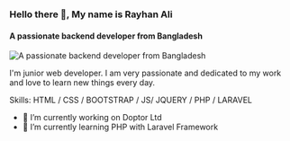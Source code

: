 ### Hello there 👋, My name is Rayhan Ali
#### A passionate backend developer from Bangladesh
![A passionate backend developer from Bangladesh](https://scontent.fdac157-1.fna.fbcdn.net/v/t39.30808-6/297653667_1534035520347738_4960933808319609441_n.jpg?stp=dst-jpg_p960x960&_nc_cat=109&ccb=1-7&_nc_sid=e3f864&_nc_eui2=AeEiexaS1M0Cx0LFgVzbKBNov5mW7fnVeW6_mZbt-dV5btMAonWpWrbu3zVa93Yg0KpipPVGxcgZqd6L2ULIq8PT&_nc_ohc=bMjiJvTkE88AX-e0p2l&_nc_ht=scontent.fdac157-1.fna&oh=00_AfDqMDpRZGigk9NWXQ5wE0X3gOyL_IBIADr7Ci69YI5lAw&oe=63B4C96C)

I'm junior web developer. I am very passionate and dedicated to my work and love to learn new things every day.

Skills: HTML / CSS / BOOTSTRAP / JS/ JQUERY / PHP / LARAVEL 

- 🔭 I’m currently working on Doptor Ltd 
- 🌱 I’m currently learning PHP with Laravel Framework 
